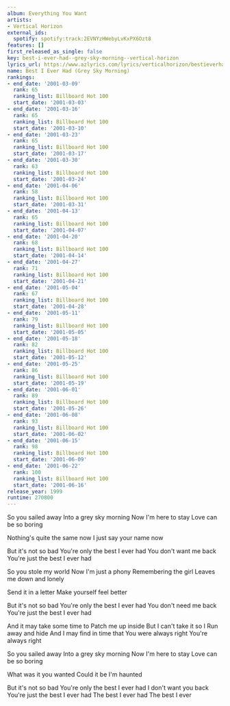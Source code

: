 ```yaml
---
album: Everything You Want
artists:
- Vertical Horizon
external_ids:
  spotify: spotify:track:2EVNYzHWebyLvKxPX6Ozt8
features: []
first_released_as_single: false
key: best-i-ever-had--grey-sky-morning--vertical-horizon
lyrics_url: https://www.azlyrics.com/lyrics/verticalhorizon/bestieverhadgreyskymorning.html
name: Best I Ever Had (Grey Sky Morning)
rankings:
- end_date: '2001-03-09'
  rank: 65
  ranking_list: Billboard Hot 100
  start_date: '2001-03-03'
- end_date: '2001-03-16'
  rank: 65
  ranking_list: Billboard Hot 100
  start_date: '2001-03-10'
- end_date: '2001-03-23'
  rank: 65
  ranking_list: Billboard Hot 100
  start_date: '2001-03-17'
- end_date: '2001-03-30'
  rank: 63
  ranking_list: Billboard Hot 100
  start_date: '2001-03-24'
- end_date: '2001-04-06'
  rank: 58
  ranking_list: Billboard Hot 100
  start_date: '2001-03-31'
- end_date: '2001-04-13'
  rank: 65
  ranking_list: Billboard Hot 100
  start_date: '2001-04-07'
- end_date: '2001-04-20'
  rank: 68
  ranking_list: Billboard Hot 100
  start_date: '2001-04-14'
- end_date: '2001-04-27'
  rank: 71
  ranking_list: Billboard Hot 100
  start_date: '2001-04-21'
- end_date: '2001-05-04'
  rank: 67
  ranking_list: Billboard Hot 100
  start_date: '2001-04-28'
- end_date: '2001-05-11'
  rank: 79
  ranking_list: Billboard Hot 100
  start_date: '2001-05-05'
- end_date: '2001-05-18'
  rank: 82
  ranking_list: Billboard Hot 100
  start_date: '2001-05-12'
- end_date: '2001-05-25'
  rank: 86
  ranking_list: Billboard Hot 100
  start_date: '2001-05-19'
- end_date: '2001-06-01'
  rank: 89
  ranking_list: Billboard Hot 100
  start_date: '2001-05-26'
- end_date: '2001-06-08'
  rank: 93
  ranking_list: Billboard Hot 100
  start_date: '2001-06-02'
- end_date: '2001-06-15'
  rank: 98
  ranking_list: Billboard Hot 100
  start_date: '2001-06-09'
- end_date: '2001-06-22'
  rank: 100
  ranking_list: Billboard Hot 100
  start_date: '2001-06-16'
release_year: 1999
runtime: 270800
---
```

So you sailed away
Into a grey sky morning
Now I'm here to stay
Love can be so boring

Nothing's quite the same now
I just say your name now

But it's not so bad
You're only the best I ever had
You don't want me back
You're just the best I ever had

So you stole my world
Now I'm just a phony
Remembering the girl
Leaves me down and lonely

Send it in a letter
Make yourself feel better

But it's not so bad
You're only the best I ever had
You don't need me back
You're just the best I ever had

And it may take some time to
Patch me up inside
But I can't take it so I
Run away and hide
And I may find in time that
You were always right
You're always right

So you sailed away
Into a grey sky morning
Now I'm here to stay
Love can be so boring

What was it you wanted
Could it be I'm haunted

But it's not so bad
You're only the best I ever had
I don't want you back
You're just the best I ever had
The best I ever had
The best I ever
